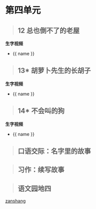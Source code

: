 # 第四单元

<Ebook grade="xxyw3a" :pages="45" :paged="45" ></Ebook> 


> ## 12 总也倒不了的老屋

<Ebook grade="xxyw3a" :pages="46" :paged="49" ></Ebook> 

**生字视频**

<div class="shengzi">
    <ul><li v-for="(value, name,index) in kw3a12" v-on:click="clickvideo" :data-videosrc="value" :key="index">{{ name }}</li></ul>
</div>

> ## 13* 胡萝卜先生的长胡子

<Ebook grade="xxyw3a" :pages="50" :paged="52" ></Ebook> 

**生字视频**

<div class="shengzi">
    <ul><li v-for="(value, name,index) in kw3a13" v-on:click="clickvideo" :data-videosrc="value" :key="index">{{ name }}</li></ul>
</div>

> ## 14* 不会叫的狗

<Ebook grade="xxyw3a" :pages="53" :paged="58" ></Ebook> 

**生字视频**

<div class="shengzi">
    <ul><li v-for="(value, name,index) in kw3a14" v-on:click="clickvideo" :data-videosrc="value" :key="index">{{ name }}</li></ul>
</div>

> ## 口语交际：名字里的故事

<Ebook grade="xxyw3a" :pages="59" :paged="59" ></Ebook> 


> ## 习作：续写故事

<Ebook grade="xxyw3a" :pages="60" :paged="60" ></Ebook> 


> ## 语文园地四

<Ebook grade="xxyw3a" :pages="61" :paged="62" ></Ebook> 


[zanshang](../res/zanshang.md ':include')